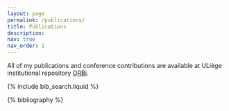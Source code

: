 ```yaml
---
layout: page
permalink: /publications/
title: Publications
description:
nav: true
nav_order: 1
---
```


All of my publications and conference contributions are available at ULiège institutional repository [ORBi](https://orbi.uliege.be/).

<!-- _pages/publications.md -->

<!-- Bibsearch Feature -->

{% include bib_search.liquid %}

<div class="publications">

{% bibliography %}

</div>
